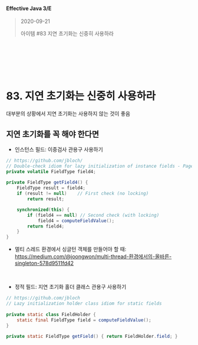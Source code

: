 #### Effective Java 3/E
> 2020-09-21
>
> 아이템 #83 지연 초기화는 신중히 사용하라

<br><br><br><br><br>





# 83. 지연 초기화는 신중히 사용하라
대부분의 상황에서 지연 초기화는 사용하지 않는 것이 좋음

## 지연 초기화를 꼭 해야 한다면
- 인스턴스 필드: 이중검사 관용구 사용하기

``` java
// https://github.com/jbloch/
// Double-check idiom for lazy initialization of instance fields - Page 334
private volatile FieldType field4;
 
private FieldType getField4() {
    FieldType result = field4;
    if (result != null)    // First check (no locking)
        return result;

    synchronized(this) {
        if (field4 == null) // Second check (with locking)
            field4 = computeFieldValue();
        return field4;
    }
}
```
- 멀티 스레드 환경에서 싱글턴 객체를 만들어야 할 때: 
https://medium.com/@joongwon/multi-thread-환경에서의-올바른-singleton-578d9511fd42

<br>

- 정적 필드: 지연 초기화 홀더 클래스 관용구 사용하기

``` java
// https://github.com/jbloch
// Lazy initialization holder class idiom for static fields
 
private static class FieldHolder {
    static final FieldType field = computeFieldValue();
}
 
private static FieldType getField() { return FieldHolder.field; }
```
